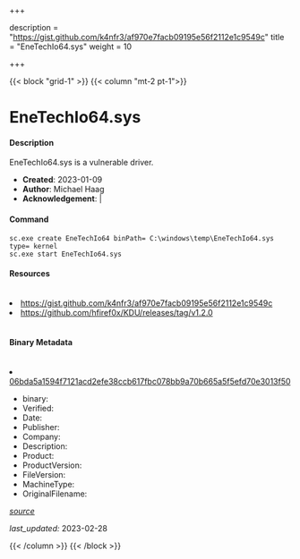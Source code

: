 +++

description = "https://gist.github.com/k4nfr3/af970e7facb09195e56f2112e1c9549c"
title = "EneTechIo64.sys"
weight = 10

+++


{{< block "grid-1" >}}
{{< column "mt-2 pt-1">}}


# EneTechIo64.sys

#### Description

EneTechIo64.sys is a vulnerable driver.

- **Created**: 2023-01-09
- **Author**: Michael Haag
- **Acknowledgement**:  | [](https://twitter.com/)

#### Command

```
sc.exe create EneTechIo64 binPath= C:\windows\temp\EneTechIo64.sys type= kernel
sc.exe start EneTechIo64.sys
```

#### Resources
<br>


<li><a href=" https://gist.github.com/k4nfr3/af970e7facb09195e56f2112e1c9549c"> https://gist.github.com/k4nfr3/af970e7facb09195e56f2112e1c9549c</a></li>

<li><a href="https://github.com/hfiref0x/KDU/releases/tag/v1.2.0">https://github.com/hfiref0x/KDU/releases/tag/v1.2.0</a></li>


<br>


#### Binary Metadata
<br>



<li><a href="https://www.virustotal.com/gui/file/06bda5a1594f7121acd2efe38ccb617fbc078bb9a70b665a5f5efd70e3013f50">06bda5a1594f7121acd2efe38ccb617fbc078bb9a70b665a5f5efd70e3013f50</a></li>



- binary: 
- Verified: 
- Date: 
- Publisher: 
- Company: 
- Description: 
- Product: 
- ProductVersion: 
- FileVersion: 
- MachineType: 
- OriginalFilename: 

[*source*](https://github.com/magicsword-io/LOLDrivers/tree/main/yaml/enetechio64.sys.yml)

*last_updated:* 2023-02-28


{{< /column >}}
{{< /block >}}
